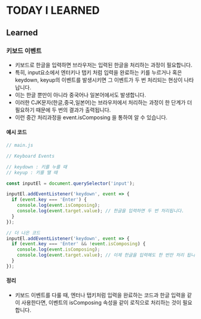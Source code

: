 # TODAY I LEARNED

## Learned

### 키보드 이벤트

- 키보드로 한글을 입력하면 브라우저는 입력된 한글을 처리하는 과정이 필요합니다.
- 특히, input요소에서 엔터키나 탭키 처럼 입력을 완료하는 키를 누르거나 혹은 keydown, keyup의 이벤트를 발생시키면 그 이벤트가 두 번 처리되는 현상이 나타납니다.
- 이는 한글 뿐만이 아니라 중국어나 일본어에서도 발생합니다.
- 이러한 CJK문자(한글,중국,일본어)는 브라우저에서 처리하는 과정이 한 단계가 더 필요하기 때문에 두 번의 결과가 출력됩니다.
- 이런 중간 처리과정을 event.isComposing 을 통하여 알 수 있습니다.

#### 예시 코드

```javascript
// main.js

// Keyboard Events

// keydown : 키를 누를 때
// keyup : 키를 땔 때

const inputEl = document.querySelector('input');

inputEl.addEventListener('keydown', event => {
  if (event.key === 'Enter') {
    console.log(event.isComposing);
    console.log(event.target.value); // 한글을 입력하면 두 번 처리됩니다.
  }
});
```

```javascript
// 더 나은 코드
inputEl.addEventListener('keydown', event => {
  if (event.key === 'Enter' && !event.isComposing) {
    console.log(event.isComposing);
    console.log(event.target.value); // 이제 한글을 입력해도 한 번만 처리 됩니다.
  }
});
```

#### 정리

- 키보드 이벤트를 다룰 때, 엔터나 탭키처럼 입력을 완료하는 코드과 한글 입력을 같이 사용한다면, 이벤트의 isComposing 속성을 같이 로직으로 처리하는 것이 필요합니다.

